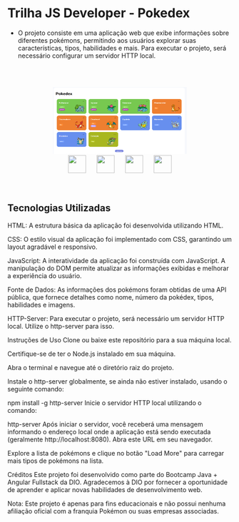 # Trilha JS Developer - Pokedex

-  O projeto consiste em uma aplicação web que exibe informações sobre diferentes pokémons, permitindo aos usuários explorar suas características, tipos, habilidades e mais. Para executar o projeto, será necessário configurar um servidor HTTP local.

<br><br>
<div  align="center">
    <img src="./assets/img/pokedex-imagem.png" width="300" height="150" hspace="25">
</div>
<div align="center">
    <img src="https://cdn.jsdelivr.net/gh/devicons/devicon/icons/git/git-original.svg" width="40" height="40" hspace="10">
    <img src="https://cdn.jsdelivr.net/gh/devicons/devicon/icons/html5/html5-original.svg" width="40" height="40" hspace="10">
    <img src="https://cdn.jsdelivr.net/gh/devicons/devicon/icons/css3/css3-original.svg" width="40" height="40" hspace="10">
    <img src="https://cdn.jsdelivr.net/gh/devicons/devicon/icons/javascript/javascript-original.svg" width="40" height="40" hspace="10">     
</div>
<br><br>

## Tecnologias Utilizadas
HTML: A estrutura básica da aplicação foi desenvolvida utilizando HTML.

CSS: O estilo visual da aplicação foi implementado com CSS, garantindo um layout agradável e responsivo.

JavaScript: A interatividade da aplicação foi construída com JavaScript. A manipulação do DOM permite atualizar as informações exibidas e melhorar a experiência do usuário.

Fonte de Dados: As informações dos pokémons foram obtidas de uma API pública, que fornece detalhes como nome, número da pokédex, tipos, habilidades e imagens.

HTTP-Server: Para executar o projeto, será necessário um servidor HTTP local. Utilize o http-server para isso.

Instruções de Uso
Clone ou baixe este repositório para a sua máquina local.

Certifique-se de ter o Node.js instalado em sua máquina.

Abra o terminal e navegue até o diretório raiz do projeto.

Instale o http-server globalmente, se ainda não estiver instalado, usando o seguinte comando:

npm install -g http-server
Inicie o servidor HTTP local utilizando o comando:

http-server
Após iniciar o servidor, você receberá uma mensagem informando o endereço local onde a aplicação está sendo executada (geralmente http://localhost:8080). Abra este URL em seu navegador.

Explore a lista de pokémons e clique no botão "Load More" para carregar mais tipos de pokémons na lista.

Créditos
Este projeto foi desenvolvido como parte do Bootcamp Java + Angular Fullstack da DIO. Agradecemos à DIO por fornecer a oportunidade de aprender e aplicar novas habilidades de desenvolvimento web.

Nota: Este projeto é apenas para fins educacionais e não possui nenhuma afiliação oficial com a franquia Pokémon ou suas empresas associadas.